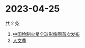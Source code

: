 # 2023-04-25

共 2 条

<!-- BEGIN -->
<!-- 最后更新时间 Tue Apr 25 2023 00:11:20 GMT+0800 (China Standard Time) -->

1. [中国绘制火星全球影像图首次发布](https://www.zhihu.com/search?q=中国绘制火星全球影像图首次发布)
1. [人文季](https://www.zhihu.com/search?q=人文季)

<!-- END -->
